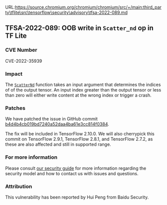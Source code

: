 URL:https://source.chromium.org/chromium/chromium/src/+/main:third_party\tflite\src\tensorflow\security\advisory\tfsa-2022-089.md
## TFSA-2022-089: OOB write in `Scatter_nd` op in TF Lite

### CVE Number
CVE-2022-35939

### Impact
The [`ScatterNd`](https://github.com/tensorflow/tensorflow/blob/266558ac4c1f361e9a178ee9d3f0ce2e648ae499/tensorflow/lite/kernels/internal/reference/reference_ops.h#L659-L698) function takes an input argument that determines the indices of of the output tensor. An input index greater than the output tensor or less than zero will either write content at the wrong index or trigger a crash.

### Patches
We have patched the issue in GitHub commit [b4d4b4cb019bd7240a52daa4ba61e3cc814f0384](https://github.com/tensorflow/tensorflow/commit/b4d4b4cb019bd7240a52daa4ba61e3cc814f0384).

The fix will be included in TensorFlow 2.10.0. We will also cherrypick this commit on TensorFlow 2.9.1, TensorFlow 2.8.1, and TensorFlow 2.7.2, as these are also affected and still in supported range.


### For more information
Please consult [our security guide](https://github.com/tensorflow/tensorflow/blob/master/SECURITY.md) for more information regarding the security model and how to contact us with issues and questions.


### Attribution
This vulnerability has been reported by Hui Peng from Baidu Security.
